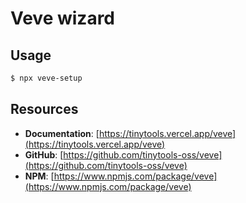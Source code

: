 # Veve wizard

## Usage

```bash
$ npx veve-setup
```

## Resources

- **Documentation**: [https://tinytools.vercel.app/veve](https://tinytools.vercel.app/veve)
- **GitHub**: [https://github.com/tinytools-oss/veve](https://github.com/tinytools-oss/veve)
- **NPM**: [https://www.npmjs.com/package/veve](https://www.npmjs.com/package/veve)
